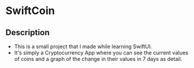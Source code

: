 # SwiftCoin

## Description
- This is a small project that I made while learning SwiftUI. 
- It's simply a Cryptocurrency App where you can see the current values of coins and a graph of the change in their values in 7 days as detail.
